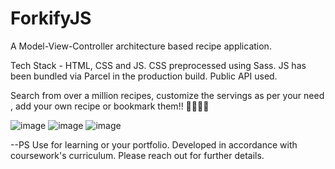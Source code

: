 # ForkifyJS

A Model-View-Controller architecture based recipe application. 

Tech Stack - HTML, CSS and JS. CSS preprocessed using Sass.
JS has been bundled via Parcel in the production build. Public API used. 

Search from over a million recipes, customize the servings as per your need , add your own recipe or bookmark them!! 🌟🎉🎉🎉


![image](https://github.com/dvishal192/ForkifyJS/assets/118332569/cda0693b-e629-422f-a059-66813099ef42)
![image](https://github.com/dvishal192/ForkifyJS/assets/118332569/80115f0c-3af6-41be-af2b-3606184c5244)
![image](https://github.com/dvishal192/ForkifyJS/assets/118332569/44fc9efc-1698-4214-8e12-1b0872b901b4)







--PS Use for learning or your portfolio. Developed in accordance with coursework's curriculum. Please reach out for further details.


